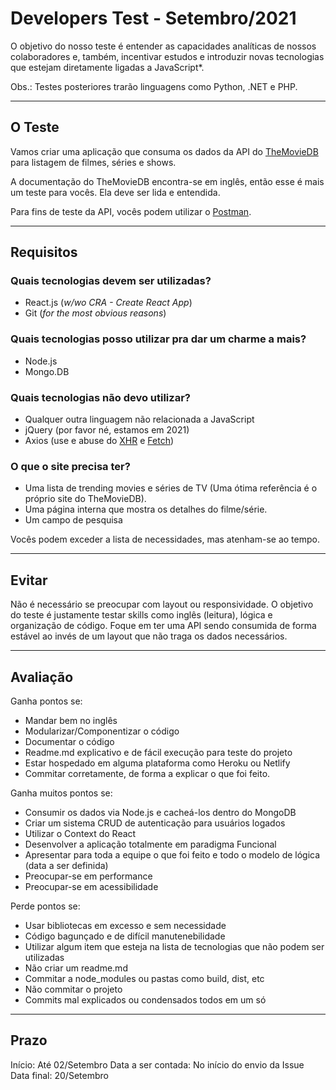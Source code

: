 # Developers Test - Setembro/2021

O objetivo do nosso teste é entender as capacidades analíticas de nossos colaboradores e, também, incentivar estudos e introduzir novas tecnologias que estejam diretamente ligadas a JavaScript*.

Obs.: Testes posteriores trarão linguagens como Python, .NET e PHP.

---

## O Teste

Vamos criar uma aplicação que consuma os dados da API do <a href="https://www.themoviedb.org/documentation/api?language=pt-BR" target="_blank">TheMovieDB</a> para listagem de filmes, séries e shows.

A documentação do TheMovieDB encontra-se em inglês, então esse é mais um teste para vocês. Ela deve ser lida e entendida.

Para fins de teste da API, vocês podem utilizar o <a href="https://www.postman.com/" target="_blank">Postman</a>.

---
## Requisitos

### Quais tecnologias devem ser utilizadas?
* React.js (<i>w/wo CRA - Create React App</i>)
* Git (<i>for the most obvious reasons</i>)

### Quais tecnologias posso utilizar pra dar um charme a mais?
* Node.js
* Mongo.DB

### Quais tecnologias não devo utilizar?
* Qualquer outra linguagem não relacionada a JavaScript
* jQuery (por favor né, estamos em 2021)
* Axios (use e abuse do <a href="https://developer.mozilla.org/pt-BR/docs/Web/API/XMLHTTPRequest" target="_blank">XHR</a> e <a href="https://developer.mozilla.org/pt-BR/docs/Web/API/Fetch_API/Using_Fetch" target="_blank">Fetch</a>)

### O que o site precisa ter?
* Uma lista de trending movies e séries de TV (Uma ótima referência é o próprio site do TheMovieDB).
* Uma página interna que mostra os detalhes do filme/série.
* Um campo de pesquisa

Vocês podem exceder a lista de necessidades, mas atenham-se ao tempo.

---
## Evitar

Não é necessário se preocupar com layout ou responsividade. O objetivo do teste é justamente testar skills como inglês (leitura), lógica e organização de código.
Foque em ter uma API sendo consumida de forma estável ao invés de um layout que não traga os dados necessários.

---
## Avaliação

Ganha pontos se:
* Mandar bem no inglês
* Modularizar/Componentizar o código
* Documentar o código
* Readme.md explicativo e de fácil execução para teste do projeto
* Estar hospedado em alguma plataforma como Heroku ou Netlify
* Commitar corretamente, de forma a explicar o que foi feito.

Ganha muitos pontos se:
* Consumir os dados via Node.js e cacheá-los dentro do MongoDB
* Criar um sistema CRUD de autenticação para usuários logados
* Utilizar o Context do React
* Desenvolver a aplicação totalmente em paradigma Funcional
* Apresentar para toda a equipe o que foi feito e todo o modelo de lógica (data a ser definida)
* Preocupar-se em performance
* Preocupar-se em acessibilidade

Perde pontos se:
* Usar bibliotecas em excesso e sem necessidade
* Código bagunçado e de difícil manutenebilidade
* Utilizar algum item que esteja na lista de tecnologias que não podem ser utilizadas
* Não criar um readme.md
* Commitar a node_modules ou pastas como build, dist, etc
* Não commitar o projeto
* Commits mal explicados ou condensados todos em um só

---
## Prazo
Início: Até 02/Setembro
Data a ser contada: No início do envio da Issue
Data final: 20/Setembro
